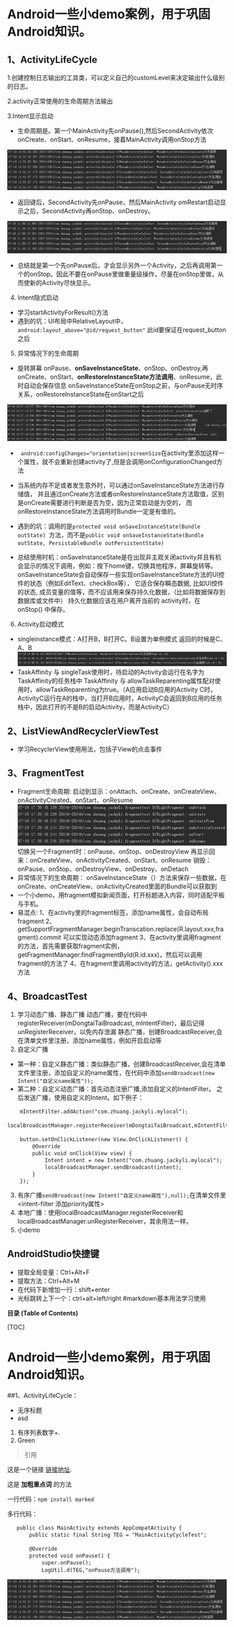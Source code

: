 # Android一些小demo案例，用于巩固Android知识。
## 1、ActivityLifeCycle

1.创建控制日志输出的工具类，可以定义自己的customLevel来决定输出什么级别的日志。

2.activity正常使用的生命周期方法输出

3.Intent显示启动
* 生命周期是。第一个MainActivity先onPause(),然后SecondActivity依次onCreate、onStart、onResume，接着MainActivity调用onStop方法

![启动第二个Activity](https://github.com/zhuangshaoBryant/MyAndroidProject/raw/master/Screenshots/1.png)

* 返回键后，SecondActivity先onPause，然后MainActivity omRestart启动显示之后，SecondActivity再onStop、onDestroy。

![返回到第一个Activity](https://github.com/zhuangshaoBryant/MyAndroidProject/raw/master/Screenshots/2.png)

* 总结就是第一个先onPause后，才会显示另外一个Activity，之后再调用第一个的onStop。因此不要在onPause里做重量级操作，尽量在onStop里做，从而使新的Activity尽快显示。

4. Intent隐式启动
* 学习startActivityForResult()方法
* 遇到的坑：UI布局中RelativeLayout中， `android:layout_above="@id/request_button"` 此id要保证在request_button之后

5. 异常情况下的生命周期
* 旋转屏幕 onPause、**onSaveInstanceState**、onStop、onDestroy,再onCreate、onStart、**onRestoreInstanceState方法调用**、onResume，此时自动会保存信息
onSaveInstanceState在onStop之前，与onPause无时序关系，onRestoreInstanceState在onStart之后

![异常销毁时生命周期](https://github.com/zhuangshaoBryant/MyAndroidProject/raw/master/Screenshots/3.png)
* ` android:configChanges="orientation|screenSize`在activity里添加这样一个属性，就不会重新创建activity了,但是会调用onConfigurationChanged方法
* 当系统内存不足或者发生意外时，可以通过onSaveInstanceState方法进行存储值，
并且通过onCreate方法或者onRestoreInstanceState方法取值，区别是onCreate需要进行判断是否为空，因为正常启动是为空的，
而onRestoreInstanceState方法调用时Bundle一定是有值的。

* 遇到的坑：调用的是`protected void onSaveInstanceState(Bundle outState) `方法，而不是`public void onSaveInstanceState(Bundle outState, PersistableBundle outPersistentState) `

* 总结使用时机：onSaveInstanceState是在出现非主观关闭activity并且有机会显示的情况下调用，例如：按下home键，切换其他程序，屏幕旋转等。
onSaveInstanceState会自动保存一些实现onSaveInstanceState方法的UI控件的状态（例如EditText、checkBox等），
它适合保存瞬态数据, 比如UI控件的状态, 成员变量的值等，而不应该用来保存持久化数据，（比如将数据保存到数据库或文件中）
持久化数据应该在用户离开当前的 activity时，在 onStop() 中保存。


6. Activity启动模式
* singleinstance模式：A打开B，B打开C。B设置为单例模式
返回的时候是C、A、B
![异常销毁时生命周期](https://github.com/zhuangshaoBryant/MyAndroidProject/raw/master/Screenshots/4.png)
* TaskAffinity 与 singleTask使用时，待启动的Activity会运行在名字为TaskAffinity的任务栈中
TaskAffinity 与 allowTaskReparenting属性配对使用时，allowTaskReparenting为true。（A应用启动B应用的Activity C时，
ActivityC运行在A的栈中，当打开B应用时，ActivityC会返回到B应用的任务栈中，因此打开的不是B的启动Activity，而是ActivityC）

## 2、ListViewAndRecyclerViewTest
* 学习RecyclerView使用用法，包括子View的点击事件
## 3、FragmentTest
* Fragment生命周期:
启动到显示：onAttach、onCreate、onCreateView、onActivityCreated、onStart、onResume
![异常销毁时生命周期](https://github.com/zhuangshaoBryant/MyAndroidProject/raw/master/Screenshots/5.png)
切换另一个Fragment时：onPause、onStop、onDestroyView
再显示回来：onCreateView、onActivityCreated、onStart、onResume
销毁：onPause、onStop、onDestroyView、onDestroy、onDetach
* 异常情况下的生命周期：
onSaveInstanceState（）方法来保存一些数据，在onCreate、onCreateView、onActivityCreated里面的Bundle可以获取到
* 一个小demo，用fragment模拟新闻页面，打开标题进入内容，同时适配平板与手机。
* 易混点:
1、在activity里的fragment标签，添加name属性，会自动布局fragment
2、getSupportFragmentManager.beginTranscation.replace(R.layout.xxx,fragment).commit   可以实现动态添加fragment
3、在activity里调用fragment的方法，首先需要获取fragment实例，getFragmentManager.findFragmentById(R.id.xxx)，然后可以调用fragment的方法了
4、在fragment里调用activity的方法，getActivity().xxx方法

## 4、BroadcastTest
1. 学习动态广播、静态广播
动态广播，要在代码中registerReceiver(mDongtaiTaiBroadcast, mIntentFilter)，最后记得unRegisterReceiver，以免内存泄漏
静态广播，创建BroadcastReceiver,会在清单文件里注册，添加name属性，例如开启启动等
2. 自定义广播
* 第一种：自定义静态广播：类似静态广播，创建BroadcastReceiver,会在清单文件里注册，添加自定义的name属性，在代码中添加`sendBroadcast(new Intent("自定义name属性"));`
* 第二种：自定义动态广播：首先动态注册广播,添加自定义的IntentFilter。 之后发送广播，使用自定义的Intent。如下例子：
```
    mIntentFilter.addAction("com.zhuang.jackyli.mylocal");
    localBroadcastManager.registerReceiver(mDongtaiTaiBroadcast,mIntentFilter);
    
    button.setOnClickListener(new View.OnClickListener() {
        @Override
        public void onClick(View view) {
            Intent intent = new Intent("com.zhuang.jackyli.mylocal");
            localBroadcastManager.sendBroadcast(intent);
        }
    });
```
3. 有序广播`sendBroadcast(new Intent("自定义name属性"),null);`在清单文件里<intent-filter 添加priority属性>
4. 本地广播：使用localBroadcastManager.registerReceiver和localBroadcastManager.unRegisterReceiver，其余用法一样。
5. 小demo

## AndroidStudio快捷键
* 提取全局变量：Ctrl+Alt+F
* 提取方法：Ctrl+Alt+M
* 在代码下新增加一行：shift+enter
* 光标跳转上下一个：ctrl+alt+left/right
#markdown基本用法学习使用


**目录 (Table of Contents)**

[TOC]

# Android一些小demo案例，用于巩固Android知识。
##1、ActivityLifeCycle：
* 无序标题
* asd
1. 有序列表数字+.
2. Green

>引用

这是一个链接 [链接地址](http://example.com/).

这是 **加粗重点词** 的方法

一行代码：`npm install marked`

多行代码：
```
   public class MainActivity extends AppCompatActivity {
       public static final String TEG = "MainActivityCycleTest";
   
       @Override
       protected void onPause() {
           super.onPause();
           LogUtil.d(TEG,"onPause方法调用");

```
   
![测试图片](https://github.com/zhuangshaoBryant/MyAndroidProject/raw/master/Screenshots/1.png)